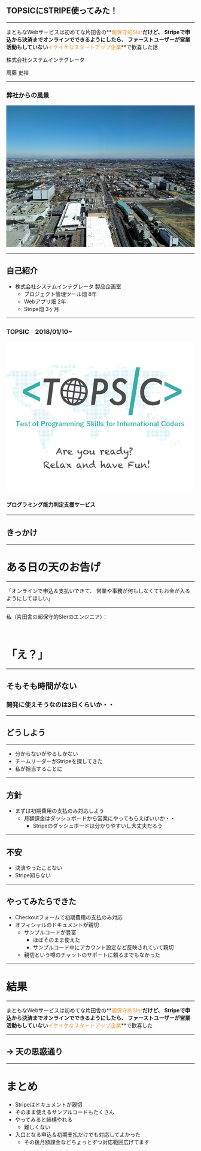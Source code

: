 ## TOPSICにSTRIPE使ってみた！

---

まともなWebサービスは初めてな片田舎の**<span style="color:#e49436">超保守的SIer</span>**だけど、
Stripeで申込から決済までオンラインでできるようにしたら、
ファーストユーザーが営業活動もしていない**<span style="color:#e49436">イケイケなスタートアップ企業</span>**で歓喜した話



株式会社システムインテグレータ

周藤 史裕

---

### 弊社からの風景

![SI](img/si.jpg)

---

## 自己紹介
- 株式会社システムインテグレータ 製品企画室
  - プロジェクト管理ツール畑 8年
  - Webアプリ畑 2年
  - Stripe畑 3ヶ月

---

### TOPSIC　2018/01/10~


![Logo](img/tsimage.png)

#### プログラミング能力判定支援サービス

---

## きっかけ

---

# ある日の天のお告げ

---

「オンラインで申込＆支払いできて、
営業や事務が何もしなくてもお金が入るようにしてほしい」

---

私（片田舎の超保守的SIerのエンジニア）：

</br>

# 「え？」

---

## そもそも時間がない
### 開発に使えそうなのは3日くらいか・・

---

## どうしよう

---

- 分からないがやるしかない
- チームリーダーがStripeを探してきた
- 私が担当することに

---

## 方針

- まずは初期費用の支払のみ対応しよう
  - 月額課金はダッシュボードから営業にやってもらえばいいか・・
    - Stripeのダッシュボードは分かりやすいし大丈夫だろう

---

## 不安
- 決済やったことない
- Stripe知らない

---

## やってみたらできた

- Checkoutフォームで初期費用の支払のみ対応
- オフィシャルのドキュメントが親切
  - サンプルコードが豊富
    - ほぼそのまま使えた
    - サンプルコード中にアカウント設定など反映されていて親切
  - 親切という噂のチャットのサポートに頼るまでもなかった

---

# 結果

---

まともなWebサービスは初めてな片田舎の**<span style="color:#e49436">超保守的SIer</span>**だけど、
Stripeで申込から決済までオンラインでできるようにしたら、
ファーストユーザーが営業活動もしていない**<span style="color:#e49436">イケイケなスタートアップ企業</span>**で歓喜した

---

## → 天の思惑通り

---

# まとめ

- Stripeはドキュメントが親切
- そのまま使えるサンプルコードもたくさん
- やってみると結構やれる
  - 難しくない
- 入口となる申込＆初期支払だけでも対応してよかった
  - その後月額課金などちょっとずつ対応範囲広げてます